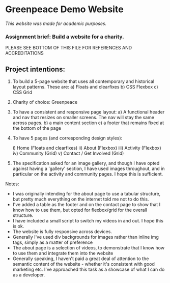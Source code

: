 # Greenpeace Demo Website

*This website was made for academic purposes.* 

### Assignment brief: Build a website for a charity.

PLEASE SEE BOTTOM OF THIS FILE FOR REFERENCES AND ACCREDITATIONS

## Project intentions: 

1) To build a 5-page website that uses all contemporary and historical layout patterns. These are:
    a) Floats and clearfixes
    b) CSS Flexbox
    c) CSS Grid

2) Charity of choice: Greenpeace

3) To have a consistent and responsive page layout: 
    a) A functional header and nav that resizes on smaller screens. The nav will stay the same across pages.
    b) a main content section
    c) a footer that remains fixed at the bottom of the page

4) To have 5 pages (and corresponding design styles): 
    
    i) Home (Floats and clearfixes)
    ii) About (Flexbox)
    iii) Activity (Flexbox)
    iv) Community (Grid)
    v) Contact / Get Involved (Grid)

5) The specification asked for an image gallery, and though I have opted against having a 'gallery' section, I have used images throughout, and in particular on the 
activity and community pages. I hope this is sufficient. 

Notes:
- I was originally intending for the about page to use a tabular structure, but pretty much everything on the internet told me not to do this. 
- I've added a table as the footer and on the contact page to show that I know how to use them, but opted for flexbox/grid for the overall structure.
- I have included a small script to switch my videos in and out. I hope this is ok. 
- The website is fully responsive across devices. 
- Generally I've used div backgrounds for images rather than inline img tags, simply as a matter of preference
- The about page is a selection of videos, to demonstrate that I know how to use them and integrate them into the website
- Generally speaking, I haven't paid a great deal of attention to the semantic content of the website - whether it's consistent with good marketing etc. I've approached this task as a showcase of what I can do as a developer. 



